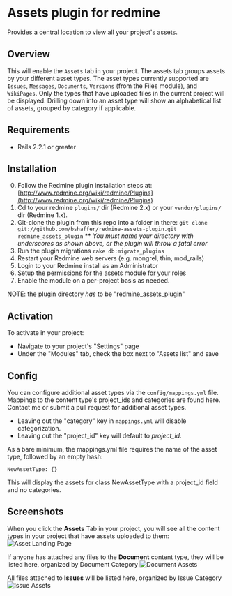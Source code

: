Assets plugin for redmine
=========================

Provides a central location to view all your project's assets.

Overview
--------

This will enable the `Assets` tab in your project.  The assets tab groups assets by your different asset types.
The asset types currently supported are `Issues`, `Messages`, `Documents`, `Versions` (from the Files module), and `WikiPages`.
Only the types that have uploaded files in the current project will be displayed.  Drilling down into an asset type 
will show an alphabetical list of assets, grouped by category if applicable.

Requirements
------------

* Rails 2.2.1 or greater

Installation 
------------

0. Follow the Redmine plugin installation steps at: [http://www.redmine.org/wiki/redmine/Plugins](http://www.redmine.org/wiki/redmine/Plugins)
1. Cd to your redmine `plugins/` dir (Redmine 2.x) or your `vendor/plugins/` dir (Redmine 1.x).
2. Git-clone the plugin from this repo into a folder in there: `git clone git://github.com/bshaffer/redmine-assets-plugin.git redmine_assets_plugin`
** *You must name your directory with underscores as shown above, or the plugin will throw a fatal error*
3. Run the plugin migrations `rake db:migrate_plugins`
4. Restart your Redmine web servers (e.g. mongrel, thin, mod_rails)
5. Login to your Redmine install as an Administrator
6. Setup the permissions for the assets module for your roles
7. Enable the module on a per-project basis as needed.

NOTE: the plugin directory *has* to be "redmine_assets_plugin"

Activation
----------

To activate in your project:

* Navigate to your project's "Settings" page
* Under the "Modules" tab, check the box next to "Assets list" and save

Config
------

You can configure additional asset types via the `config/mappings.yml` file.  Mappings to the 
content type's project_ids and categories are found here. Contact me or submit a pull request for additional asset types.  

* Leaving out the "category" key in `mappings.yml` will disable categorization.  
* Leaving out the "project_id" key will default to *project_id*.

As a bare minimum, the mappings.yml file requires the name of the asset type, followed by an empty hash:

    NewAssetType: {}
    
This will display the assets for class NewAssetType with a project_id field and no categories.

Screenshots
-----------

When you click the **Assets** Tab in your project, you will see all the content types in your project that have assets uploaded to them:
![Asset Landing Page](http://brentertainment.com/other/screenshots/redmine_assets_plugin_landing.png)

If anyone has attached any files to the **Document** content type, they will be listed here, organized by Document Category
![Document Assets](http://brentertainment.com/other/screenshots/redmine_assets_plugin_documents.png)

All files attached to **Issues** will be listed here, organized by Issue Category
![Issue Assets](http://brentertainment.com/other/screenshots/redmine_assets_plugin_issues.png)
